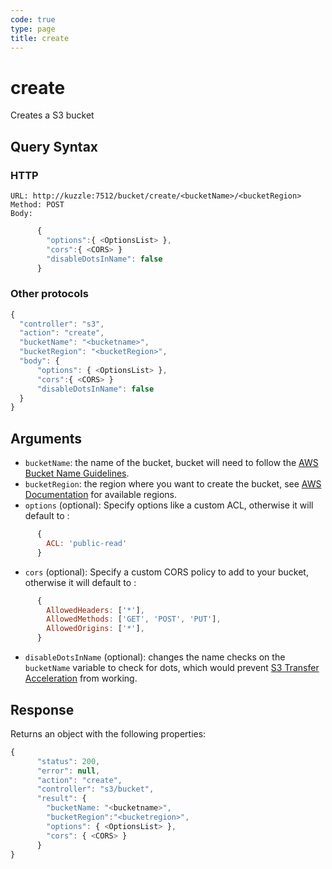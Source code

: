 ```yaml
---
code: true
type: page
title: create
---
```


# create

Creates a S3 bucket

## Query Syntax

### HTTP

```http
URL: http://kuzzle:7512/bucket/create/<bucketName>/<bucketRegion>
Method: POST
Body:
```

```js
      {
        "options":{ <OptionsList> },
        "cors":{ <CORS> }
        "disableDotsInName": false
      }
```

### Other protocols 

```js
{
  "controller": "s3",
  "action": "create",
  "bucketName": "<bucketname>",
  "bucketRegion": "<bucketRegion>",
  "body": {
      "options": { <OptionsList> },
      "cors":{ <CORS> }
      "disableDotsInName": false 
  }
}
```

## Arguments

- `bucketName`: the name of the bucket, bucket will need to follow the [AWS Bucket Name Guidelines](https://docs.aws.amazon.com/AmazonS3/latest/userguide/bucketnamingrules.html).
- `bucketRegion`: the region where you want to create the bucket, see [AWS Documentation](https://docs.aws.amazon.com/AmazonS3/latest/API/API_CreateBucket.html) for available regions.
- `options` (optional): Specify options like a custom ACL, otherwise it will default to :

```js
      {
        ACL: 'public-read'
      }
```
- `cors` (optional): Specify a custom CORS policy to add to your bucket, otherwise it will default to :

```js
      {
        AllowedHeaders: ['*'],
        AllowedMethods: ['GET', 'POST', 'PUT'],
        AllowedOrigins: ['*'],
      }
```

- `disableDotsInName` (optional): changes the name checks on the `bucketName` variable to check for dots, which would prevent [S3 Transfer Acceleration](https://aws.amazon.com/fr/s3/transfer-acceleration/) from working.

## Response

Returns an object with the following properties:

```js
{
      "status": 200,
      "error": null,
      "action": "create",
      "controller": "s3/bucket",
      "result": {
        "bucketName: "<bucketname>",
        "bucketRegion":"<bucketregion>",
        "options": { <OptionsList> },
        "cors": { <CORS> }
      }
}
```
